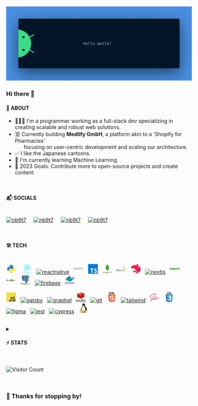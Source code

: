 [![banner](./assets/banner.webp)](https://www.nb9t7.com)

### Hi there 👋

#### 🚀 ABOUT

- 👨🏻‍💻 I'm a programmer working as a full-stack dev specializing in creating scalable and robust web solutions.
- 🈺 Currently building **Medlify GmbH**, a platform akin to a 'Shopify for Pharmacies' <br/>&nbsp;&nbsp;&nbsp;&nbsp;&nbsp;&nbsp;focusing on user-centric development and scaling our architecture.
- ✅ I like the Japanese cartoons.
- 🌱 I'm currently learning Machine Learning.
- 🥅 2023 Goals: Contribute more to open-source projects and create content.


<br/>

#### 📬 SOCIALS

<p align="left">
<br/>
<a href="https://twitter.com/nb9t7" target="blank"><img align="center" src="https://raw.githubusercontent.com/rahuldkjain/github-profile-readme-generator/master/src/images/icons/Social/twitter.svg" alt="nb9t7" height="30" width="30"/></a>&nbsp;&nbsp;&nbsp;&nbsp;
<a href="https://linkedin.com/in/nb9t7" target="blank"><img align="center" src="https://raw.githubusercontent.com/rahuldkjain/github-profile-readme-generator/master/src/images/icons/Social/linked-in-alt.svg" alt="nb9t7" height="30" width="30"/></a>&nbsp;&nbsp;&nbsp;&nbsp;
<a href="https://www.nb9t7.com" target="blank"><img align="center" src="https://cdn-icons-png.flaticon.com/512/921/921490.png" alt="nb9t7" height="30" width="30"/></a>&nbsp;&nbsp;&nbsp;&nbsp;
<a href="mailto:neeraj1bh@gmail.com" target="blank"><img align="center" src="https://cdn-icons-png.flaticon.com/512/732/732200.png" alt="nb9t7" height="30" width="30"/></a>&nbsp;&nbsp;&nbsp;&nbsp;
</p>

<br/>

#### 🛠 TECH

<p align="left">
<br/>
 <a href="https://www.python.org" target="_blank" rel="noreferrer"> <img src="https://raw.githubusercontent.com/devicons/devicon/master/icons/python/python-original.svg" alt="python" width="27"></a>
&nbsp;&nbsp; <a href="https://reactjs.org/" target="_blank" rel="noreferrer"> <img src="https://raw.githubusercontent.com/devicons/devicon/master/icons/react/react-original-wordmark.svg" alt="react" width="27"/></a>&nbsp;&nbsp;
 <a href="https://reactnative.dev/" target="_blank" rel="noreferrer"> <img src="https://reactnative.dev/img/header_logo.svg" alt="reactnative" width="27"/></a>&nbsp;&nbsp;
 <a href="https://expressjs.com" target="_blank" rel="noreferrer"> <img src="https://raw.githubusercontent.com/devicons/devicon/master/icons/express/express-original-wordmark.svg" alt="express" width="27"/></a>&nbsp;&nbsp;
 <a href="https://www.typescriptlang.org/" target="_blank" rel="noreferrer"> <img src="https://raw.githubusercontent.com/devicons/devicon/master/icons/typescript/typescript-original.svg" alt="typescript" width="27"/></a>&nbsp;&nbsp;
 <a href="https://www.mongodb.com/" target="_blank" rel="noreferrer"> <img src="https://raw.githubusercontent.com/devicons/devicon/master/icons/mongodb/mongodb-original-wordmark.svg" alt="mongodb" width="27"/></a>&nbsp;&nbsp;
 <a href="https://www.mysql.com/" target="_blank" rel="noreferrer"> <img src="https://raw.githubusercontent.com/devicons/devicon/master/icons/mysql/mysql-original-wordmark.svg" alt="mysql" width="27"/></a>&nbsp;&nbsp;
 <a href="https://nestjs.com/" target="_blank" rel="noreferrer"> <img src="https://raw.githubusercontent.com/devicons/devicon/master/icons/nestjs/nestjs-plain.svg" alt="nestjs" width="27"/></a>&nbsp;&nbsp;
 <a href="https://nextjs.org/" target="_blank" rel="noreferrer"> <img src="https://cdn.worldvectorlogo.com/logos/nextjs-2.svg" alt="nextjs" width="27"/></a>&nbsp;&nbsp;
 <a href="https://www.nginx.com" target="_blank" rel="noreferrer"> <img src="https://raw.githubusercontent.com/devicons/devicon/master/icons/nginx/nginx-original.svg" alt="nginx" width="27"/></a>&nbsp;&nbsp;
 <a href="https://nodejs.org" target="_blank" rel="noreferrer"> <img src="https://raw.githubusercontent.com/devicons/devicon/master/icons/nodejs/nodejs-original-wordmark.svg" alt="nodejs" width="27"/></a>&nbsp;&nbsp;
 <a href="https://www.postgresql.org" target="_blank" rel="noreferrer"> <img src="https://raw.githubusercontent.com/devicons/devicon/master/icons/postgresql/postgresql-original-wordmark.svg" alt="postgresql" width="27"/></a>&nbsp;&nbsp;
 <a href="https://firebase.google.com/" target="_blank" rel="noreferrer"> <img src="https://www.vectorlogo.zone/logos/firebase/firebase-icon.svg" alt="firebase" width="27"/></a>&nbsp;&nbsp;
 <a href="https://www.docker.com/" target="_blank" rel="noreferrer"> <img src="https://raw.githubusercontent.com/devicons/devicon/master/icons/docker/docker-original-wordmark.svg" alt="docker" width="27"/></a><br/><br/>
 <a href="https://developer.mozilla.org/en-US/docs/Web/JavaScript" target="_blank" rel="noreferrer"> <img src="https://raw.githubusercontent.com/devicons/devicon/master/icons/javascript/javascript-original.svg" alt="javascript" width="27"/></a>&nbsp;&nbsp;
 <a href="https://www.gatsbyjs.com/" target="_blank" rel="noreferrer"> <img src="https://www.vectorlogo.zone/logos/gatsbyjs/gatsbyjs-icon.svg" alt="gatsby" width="27"/></a>&nbsp;&nbsp;
 <a href="https://graphql.org" target="_blank" rel="noreferrer"> <img src="https://www.vectorlogo.zone/logos/graphql/graphql-icon.svg" alt="graphql" width="27"/></a>&nbsp;&nbsp;
 <a href="https://redis.io" target="_blank" rel="noreferrer"> <img src="https://raw.githubusercontent.com/devicons/devicon/master/icons/redis/redis-original-wordmark.svg" alt="redis" width="27"/></a>&nbsp;&nbsp;
 <a href="https://git-scm.com/" target="_blank" rel="noreferrer"> <img src="https://www.vectorlogo.zone/logos/git-scm/git-scm-icon.svg" alt="git" width="27"/></a>&nbsp;&nbsp;
 <a href="https://www.w3.org/html/" target="_blank" rel="noreferrer"> <img src="https://raw.githubusercontent.com/devicons/devicon/master/icons/html5/html5-original-wordmark.svg" alt="html5" width="27"/></a>&nbsp;&nbsp;
 <a href="https://tailwindcss.com/" target="_blank" rel="noreferrer"> <img src="https://www.vectorlogo.zone/logos/tailwindcss/tailwindcss-icon.svg" alt="tailwind" width="27"/></a>&nbsp;&nbsp;
 <a href="https://sass-lang.com" target="_blank" rel="noreferrer"> <img src="https://raw.githubusercontent.com/devicons/devicon/master/icons/sass/sass-original.svg" alt="sass" width="27"/></a>&nbsp;&nbsp;
 <a href="https://www.w3schools.com/css/" target="_blank" rel="noreferrer"> <img src="https://raw.githubusercontent.com/devicons/devicon/master/icons/css3/css3-original-wordmark.svg" alt="css3" width="27"/></a>&nbsp;&nbsp;
 <a href="https://www.figma.com/" target="_blank" rel="noreferrer"> <img src="https://www.vectorlogo.zone/logos/figma/figma-icon.svg" alt="figma" width="27"/></a>&nbsp;&nbsp;
 <a href="https://jestjs.io" target="_blank" rel="noreferrer"> <img src="https://www.vectorlogo.zone/logos/jestjsio/jestjsio-icon.svg" alt="jest" width="27"/></a>&nbsp;&nbsp;
 <a href="https://www.cypress.io" target="_blank" rel="noreferrer"> <img src="https://raw.githubusercontent.com/simple-icons/simple-icons/6e46ec1fc23b60c8fd0d2f2ff46db82e16dbd75f/icons/cypress.svg" alt="cypress" width="27"/></a>&nbsp;&nbsp;
 <a href="https://www.linux.org/" target="_blank" rel="noreferrer"> <img src="https://raw.githubusercontent.com/devicons/devicon/master/icons/linux/linux-original.svg" alt="linux" width="27"/></a>&nbsp;&nbsp;
 </p>

<br/>

 <details>
  <summary><h4>⚡ STATS</h4></summary>

| <a href="https://github.com/neeraj1bh"><img align="center" src="https://github-readme-stats.vercel.app/api?username=neeraj1bh&show_icons=true&include_all_commits=true&theme=radical&hide_border=true" alt="Neeraj's GitHub stats" /></a> | <a href="https://github.com/neeraj1bh"><img align="center" src="https://github-readme-stats.vercel.app/api/top-langs/?username=neeraj1bh&layout=compact&theme=radical&hide_border=true" /></a> |
| ----------------------------------------------------------------------------------------------------------------------------------------------------------------------------------------------------------------------------------------- | ---------------------------------------------------------------------------------------------------------------------------------------------------------------------------------------------- |

</details>

<br/>

![Visitor Count](https://profile-counter.glitch.me/{neeraj1bh}/count.svg)

<br/>

### 🙏 Thanks for stopping by!
